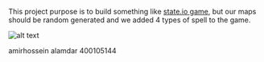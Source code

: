 This project purpose is to build something like [state.io game](https://www.google.com/url?sa=t&rct=j&q=&esrc=s&source=web&cd=&cad=rja&uact=8&ved=2ahUKEwjjuprx4qn_AhUh8LsIHbsDBvYQFnoECAwQAQ&url=https%3A%2F%2Fplay.google.com%2Fstore%2Fapps%2Fdetails%3Fid%3Dio.state.fight%26hl%3Den%26gl%3DUS&usg=AOvVaw0Jwo8-AKQKJO0tVH2zN3P6), but our maps should be random generated
and we added 4 types of spell to the game.

![alt text](https://avatars.mds.yandex.net/get-games/2977039/2a00000182013190a6cb432ec11ddfe57083/orig)

amirhossein alamdar
400105144
